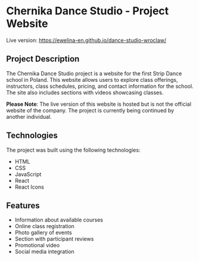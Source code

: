 # Chernika Dance Studio - Project Website

Live version: https://ewelina-en.github.io/dance-studio-wroclaw/

## Project Description

The Chernika Dance Studio project is a website for the first Strip Dance school in Poland. This website allows users to explore class offerings, instructors, class schedules, pricing, and contact information for the school. The site also includes sections with videos showcasing classes.

**Please Note**: The live version of this website is hosted but is not the official website of the company. The project is currently being continued by another individual.

## Technologies
The project was built using the following technologies:
- HTML
- CSS
- JavaScript
- React
- React Icons

## Features
- Information about available courses
- Online class registration
- Photo gallery of events
- Section with participant reviews
- Promotional video
- Social media integration
